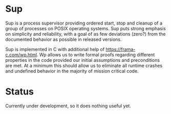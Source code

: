 # Sup

Sup is a process supervisor providing ordered start, stop and cleanup of
a group of processes on POSIX operating systems. Sup puts strong emphasis on
simplicity and reliability, with a goal of as few deviations (zero?) from
the documented behavior as possible in released versions.

Sup is implemented in C with additional help of https://frama-c.com/wp.html.
Wp allows us to write formal proofs regarding different properties in the code provided
our initial assumptions and preconditions are met.
At a minimum this should allow us to eliminate all runtime crashes and undefined behavior in the majority of mission critical code.

# Status

Currently under development, so it does nothing useful yet.